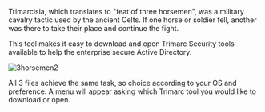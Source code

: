 Trimarcisia, which translates to "feat of three horsemen", was a military cavalry tactic used by the ancient Celts. If one horse or soldier fell, another was there to take their place and continue the fight.

This tool makes it easy to download and open Trimarc Security tools available to help the enterprise secure Active Directory. 

![3horsemen2](https://github.com/user-attachments/assets/9e94af0b-e51d-43a4-b52b-9f399810f981)

All 3 files achieve the same task, so choice according to your OS and preference. A menu will appear asking which Trimarc tool you would like to download or open.
